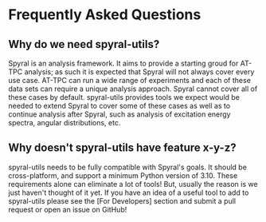 # Frequently Asked Questions

## Why do we need spyral-utils?

Spyral is an analysis framework. It aims to provide a starting groud for AT-TPC analysis; as such it is expected that Spyral will not always cover every use case. AT-TPC can run a wide range of experiments and each of these data sets can require a unique analysis approach. Spyral cannot cover all of these cases by default. spyral-utils provides tools we expect would be needed to extend Spyral to cover some of these cases as well as to continue analysis after Spyral, such as analysis of excitation energy spectra, angular distributions, etc.

## Why doesn't spyral-utils have feature x-y-z?

spyral-utils needs to be fully compatible with Spyral's goals. It should be cross-platform, and support a minimum Python version of 3.10. These requirements alone can eliminate a lot of tools! But, usually the reason is we just haven't thought of it yet. If you have an idea of a useful tool to add to spyral-utils please see the [For Developers] section and submit a pull request or open an issue on GitHub!